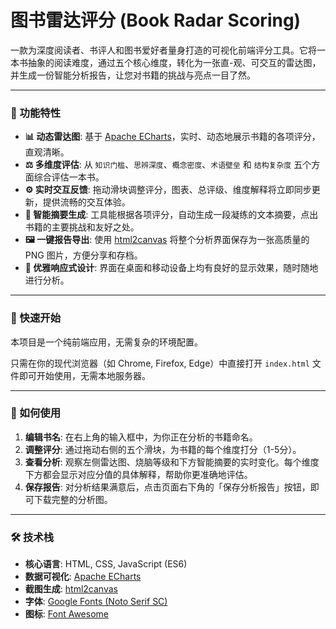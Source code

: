 # 图书雷达评分 (Book Radar Scoring)

一款为深度阅读者、书评人和图书爱好者量身打造的可视化前端评分工具。它将一本书抽象的阅读难度，通过五个核心维度，转化为一张直-观、可交互的雷达图，并生成一份智能分析报告，让您对书籍的挑战与亮点一目了然。

---

### 🌟 功能特性

*   **📊 动态雷达图**: 基于 [Apache ECharts](https://echarts.apache.org/)，实时、动态地展示书籍的各项评分，直观清晰。
*   **⚖️ 多维度评估**: 从 `知识门槛`、`思辨深度`、`概念密度`、`术语壁垒` 和 `结构复杂度` 五个方面综合评估一本书。
*   **⚙️ 实时交互反馈**: 拖动滑块调整评分，图表、总评级、维度解释将立即同步更新，提供流畅的交互体验。
*   **📝 智能摘要生成**: 工具能根据各项评分，自动生成一段凝练的文本摘要，点出书籍的主要挑战和友好之处。
*   **🖼️ 一键报告导出**: 使用 [html2canvas](https://html2canvas.hertzen.com/) 将整个分析界面保存为一张高质量的 PNG 图片，方便分享和存档。
*   **📱 优雅响应式设计**: 界面在桌面和移动设备上均有良好的显示效果，随时随地进行分析。

---

### 🚀 快速开始

本项目是一个纯前端应用，无需复杂的环境配置。

只需在你的现代浏览器（如 Chrome, Firefox, Edge）中直接打开 `index.html` 文件即可开始使用，无需本地服务器。

---

### 📖 如何使用

1.  **编辑书名**: 在右上角的输入框中，为你正在分析的书籍命名。
2.  **调整评分**: 通过拖动右侧的五个滑块，为书籍的每个维度打分（1-5分）。
3.  **查看分析**: 观察左侧雷达图、烧脑等级和下方智能摘要的实时变化。每个维度下方都会显示对应分值的具体解释，帮助你更准确地评估。
4.  **保存报告**: 对分析结果满意后，点击页面右下角的「保存分析报告」按钮，即可下载完整的分析图。

---

### 🛠️ 技术栈

*   **核心语言**: HTML, CSS, JavaScript (ES6)
*   **数据可视化**: [Apache ECharts](https://echarts.apache.org/)
*   **截图生成**: [html2canvas](https://html2canvas.hertzen.com/)
*   **字体**: [Google Fonts (Noto Serif SC)](https://fonts.google.com/specimen/Noto+Serif+SC)
*   **图标**: [Font Awesome](https://fontawesome.com/)
